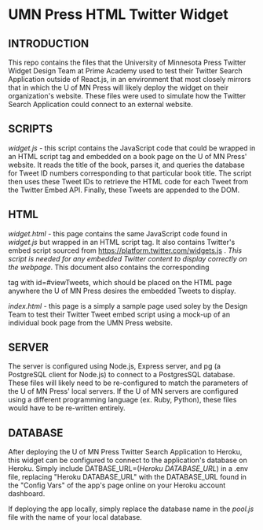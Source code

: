 # UMN Press HTML Twitter Widget

## INTRODUCTION
This repo contains the files that the University of Minnesota Press Twitter Widget Design Team at Prime Academy used to test their Twitter Search Application outside of React.js, in an environment that most closely mirrors that in which the U of MN Press will likely deploy the widget on their organization's website.  These files were used to simulate how the Twitter Search Application could connect to an external website.

## SCRIPTS
*widget.js* - this script contains the JavaScript code that could be wrapped in an HTML script tag and embedded on a book page on the U of MN Press' website.  It reads the title of the book, parses it, and queries the database for Tweet ID numbers corresponding to that particular book title.  The script then uses these Tweet IDs to retrieve the HTML code for each Tweet from the Twitter Embed API.  Finally, these Tweets are appended to the DOM.


## HTML
*widget.html* - this page contains the same JavaScript code found in *widget.js* but wrapped in an HTML script tag.  It also contains Twitter's embed script sourced from https://platform.twitter.com/widgets.js . *This script is needed for any embedded Twitter content to display correctly on the webpage*.  This document also contains the corresponding <div> tag with id=#viewTweets, which should be placed on the HTML page anywhere the U of MN Press desires the embedded Tweets to display.  

*index.html* - this page is a simply a sample page used soley by the Design Team to test their Twitter Tweet embed script using a mock-up of an individual book page from the UMN Press website.


## SERVER
The server is configured using Node.js, Express server, and pg (a PostgreSQL client for Node.js) to connect to a PostgresSQL database.  These files will likely need to be re-configured to match the parameters of the U of MN Press' local servers.  If the U of MN servers are configured using a different programming language (ex. Ruby, Python), these files would have to be re-written entirely.


## DATABASE
After deploying the U of MN Press Twitter Search Application to Heroku, this widget can be configured to connect to the application's database on Heroku.  Simply include DATBASE_URL=(*Heroku DATABASE_URL*) in a .env file, replacing "Heroku DATABASE_URL" with the DATABASE_URL found in the "Config Vars" of the app's page online on your Heroku account dashboard.

If deploying the app locally, simply replace the database name in the *pool.js* file with the name of your local database.